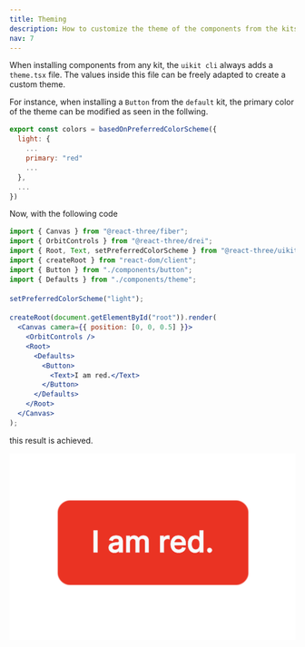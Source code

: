 ```yaml
---
title: Theming
description: How to customize the theme of the components from the kits.
nav: 7
---
```


When installing components from any kit, the `uikit cli` always adds a `theme.tsx` file. The values inside this file can be freely adapted to create a custom theme.

For instance, when installing a `Button` from the `default` kit, the primary color of the theme can be modified as seen in the follwing.

```js
export const colors = basedOnPreferredColorScheme({
  light: {
    ...
    primary: "red"
    ...
  },
  ...
})
```

Now, with the following code

```jsx
import { Canvas } from "@react-three/fiber";
import { OrbitControls } from "@react-three/drei";
import { Root, Text, setPreferredColorScheme } from "@react-three/uikit";
import { createRoot } from "react-dom/client";
import { Button } from "./components/button";
import { Defaults } from "./components/theme";

setPreferredColorScheme("light");

createRoot(document.getElementById("root")).render(
  <Canvas camera={{ position: [0, 0, 0.5] }}>
    <OrbitControls />
    <Root>
      <Defaults>
        <Button>
          <Text>I am red.</Text>
        </Button>
      </Defaults>
    </Root>
  </Canvas>
);
```

this result is achieved.

![themed button in red](./theming.png)